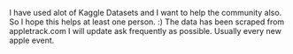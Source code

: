 I have used alot of Kaggle Datasets and I want to help the community also. So I hope this helps at least one person.
:)
The data has been scraped from appletrack.com
I will update ask frequently as possible.
Usually every new apple event.
